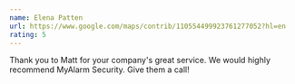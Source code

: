 ```yaml
---
name: Elena Patten
url: https://www.google.com/maps/contrib/110554499923761277052?hl=en
rating: 5
---
```


Thank you to Matt for your company's great service. We would highly recommend MyAlarm Security. Give them a call!
